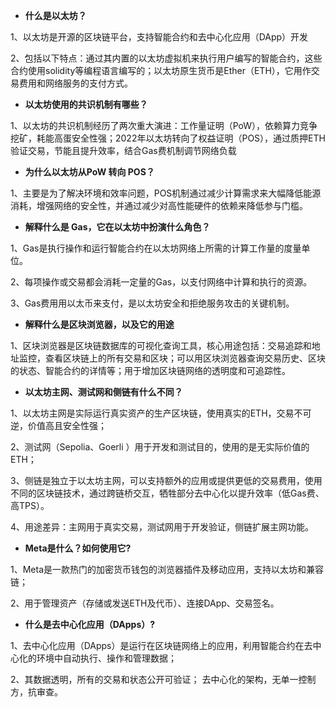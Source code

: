 - **什么是以太坊？**

1、以太坊是开源的区块链平台，支持智能合约和去中心化应用（DApp）开发

2、包括以下特点：通过其内置的以太坊虚拟机来执行用户编写的智能合约，这些合约使用solidity等编程语言编写的；以太坊原生货币是Ether（ETH），它用作交易费用和网络服务的支付方式。

- **以太坊使用的共识机制有哪些？**

1、以太坊的共识机制经历了两次重大演进：工作量证明（PoW），依赖算力竞争挖矿，耗能高蛋安全性强；2022年以太坊转向了权益证明（POS），通过质押ETH验证交易，节能且提升效率，结合Gas费机制调节网络负载

- **为什么以太坊从PoW 转向 POS？**

1、主要是为了解决环境和效率问题，POS机制通过减少计算需求来大幅降低能源消耗，增强网络的安全性，并通过减少对高性能硬件的依赖来降低参与门槛。

- **解释什么是 Gas，它在以太坊中扮演什么角色？**

1、Gas是执行操作和运行智能合约在以太坊网络上所需的计算工作量的度量单位。

2、每项操作或交易都会消耗一定量的Gas，以支付网络中计算和执行的资源。

3、Gas费用用以太币来支付，是以太坊安全和拒绝服务攻击的关键机制。

- **解释什么是区块浏览器，以及它的用途**

1、区块浏览器是区块链数据库的可视化查询工具，核心用途包括：交易追踪和地址监控，查看区块链上的所有交易和区块；可以用区块浏览器查询交易历史、区块的状态、智能合约的详情等；用于增加区块链网络的透明度和可追踪性。

- **以太坊主网、测试网和侧链有什么不同？**

1、以太坊主网是实际运行真实资产的生产区块链，使用真实的ETH，交易不可逆，价值高且安全性强；

2、测试网（Sepolia、Goerli ）用于开发和测试目的，使用的是无实际价值的ETH；

3、侧链是独立于以太坊主网，可以支持额外的应用或提供更低的交易费用，使用不同的区块链技术，通过跨链桥交互，牺牲部分去中心化以提升效率（低Gas费、高TPS）。

4、用途差异：主网用于真实交易，测试网用于开发验证，侧链扩展主网功能。

- **Meta是什么？如何使用它?**

1、Meta是一款热门的加密货币钱包的浏览器插件及移动应用，支持以太坊和兼容链；

2、用于管理资产（存储或发送ETH及代币）、连接DApp、交易签名。

- **什么是去中心化应用（DApps）?**

1、去中心化应用（DApps）是运行在区块链网络上的应用，利用智能合约在去中心化的环境中自动执行、操作和管理数据；

2、其数据透明，所有的交易和状态公开可验证； 去中心化的架构，无单一控制方，抗审查。
